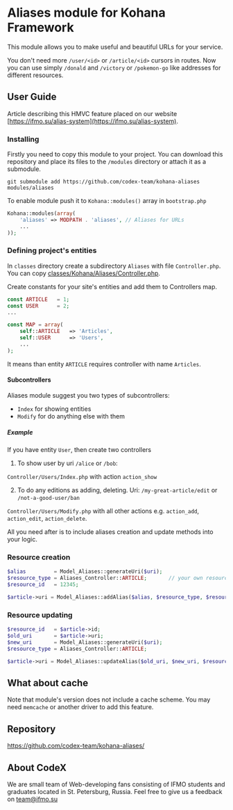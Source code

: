 # Aliases module for Kohana Framework

This module allows you to make useful and beautiful URLs for your service.

You don't need more `/user/<id>` or `/article/<id>` cursors in routes. Now you can use simply `/donald` and `/victory` or `/pokemon-go` like addresses for different resources.

## User Guide

Article describing this HMVC feature placed on our website [https://ifmo.su/alias-system](https://ifmo.su/alias-system).

### Installing

Firstly you need to copy this module to your project. You can download this repository and place its files to the `/modules` directory or attach it as a submodule. 

```shell
git submodule add https://github.com/codex-team/kohana-aliases modules/aliases
```

To enable module push it to `Kohana::modules()` array in `bootstrap.php`

```php
Kohana::modules(array(
    'aliases' => MODPATH . 'aliases', // Aliases for URLs
    ...
));
```

### Defining project's entities

In `classes` directory create a subdirectory `Aliases` with file `Controller.php`. You can copy [classes/Kohana/Aliases/Controller.php](classes/Kohana/Aliases/Controller.php).

Create constants for your site's entities and add them to Controllers map.

```php
const ARTICLE   = 1;
const USER      = 2;
...

const MAP = array(
    self::ARTICLE   => 'Articles',
    self::USER      => 'Users',
    ...
);
```

It means than entity `ARTICLE` requires controller with name `Articles`.

#### Subcontrollers

Aliases module suggest you two types of subcontrollers:

- `Index` for showing entities
- `Modify` for do anything else with them

##### Example

If you have entity `User`, then create two controllers

1. To show user by uri `/alice` or `/bob`:

`Controller/Users/Index.php` with action `action_show`

2. To do any editions as adding, deleting. Uri: `/my-great-article/edit` or `/not-a-good-user/ban`

`Controller/Users/Modify.php` with all other actions e.g. `action_add`, `action_edit`, `action_delete`.

All you need after is to include aliases creation and update methods into your logic.

### Resource creation

```php
$alias         = Model_Aliases::generateUri($uri);
$resource_type = Aliases_Controller::ARTICLE;       // your own resource's type such as user, article, category and other
$resource_id   = 12345;

$article->uri = Model_Aliases::addAlias($alias, $resource_type, $resource_id);
```

### Resource updating

```php
$resource_id   = $article->id;
$old_uri       = $article->uri;
$new_uri       = Model_Aliases::generateUri($uri);
$resource_type = Aliases_Controller::ARTICLE;

$article->uri = Model_Aliases::updateAlias($old_uri, $new_uri, $resource_type, $resource_id);
```

## What about cache

Note that module's version does not include a cache scheme. You may need `memcache` or another driver to add this feature.

## Repository

<a href="https://github.com/codex-team/kohana-aliases/">https://github.com/codex-team/kohana-aliases/</a>

## About CodeX

We are small team of Web-developing fans consisting of IFMO students and graduates located in St. Petersburg, Russia.
Feel free to give us a feedback on <a href="mailto::team@ifmo.su">team@ifmo.su</a>
